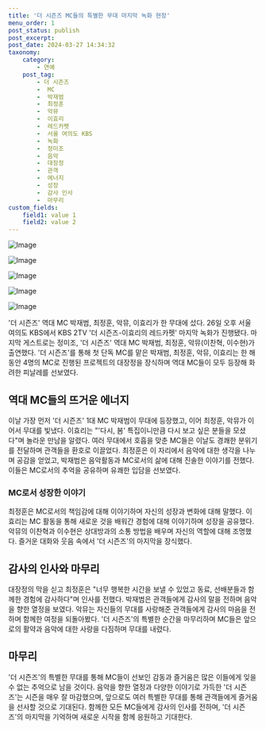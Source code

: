 ```yaml
---
title: '더 시즌즈 MC들의 특별한 무대 마지막 녹화 현장'
menu_order: 1
post_status: publish
post_excerpt: 
post_date: 2024-03-27 14:34:32
taxonomy:
    category:
        - 연예
    post_tag:
        - 더 시즌즈
        -  MC
        -  박재범
        -  최정훈
        -  악뮤
        -  이효리
        -  레드카펫
        -  서울 여의도 KBS
        -  녹화
        -  정미조
        -  음악
        -  대장정
        -  관객
        -  에너지
        -  성장
        -  감사 인사
        -  마무리
custom_fields:
    field1: value 1
    field2: value 2
---
```


![Image](https://mimgnews.pstatic.net/image/311/2024/03/27/0001707323_001_20240327075105636.jpg?type=w540)

![Image](https://ssl.pstatic.net/mimgnews/image/311/2024/03/27/0001707323_002_20240327075105698.jpg?type=w540)

![Image](https://mimgnews.pstatic.net/image/311/2024/03/27/0001707323_003_20240327075105750.jpg?type=w540)

![Image](https://ssl.pstatic.net/mimgnews/image/311/2024/03/27/0001707323_004_20240327075105822.jpg?type=w540)

![Image](https://mimgnews.pstatic.net/image/311/2024/03/27/0001707323_005_20240327075105919.jpg?type=w540)

'더 시즌즈' 역대 MC 박재범, 최정훈, 악뮤, 이효리가 한 무대에 섰다. 26일 오후 서울 여의도 KBS에서 KBS 2TV '더 시즌즈-이효리의 레드카펫' 마지막 녹화가 진행됐다. 마지막 게스트로는 정미조, '더 시즌즈' 역대 MC 박재범, 최정훈, 악뮤(이찬혁, 이수현)가 출연했다. '더 시즌즈'를 통해 첫 단독 MC를 맡은 박재범, 최정훈, 악뮤, 이효리는 한 해 동안 4명의 MC로 진행된 프로젝트의 대장정을 장식하며 역대 MC들이 모두 등장해 화려한 피날레를 선보였다.
## 역대 MC들의 뜨거운 에너지
이날 가장 먼저 '더 시즌즈' 1대 MC 박재범이 무대에 등장했고, 이어 최정훈, 악뮤가 이어서 무대를 빛냈다. 이효리는 "'다시, 봄' 특집이니만큼 다시 보고 싶은 분들을 모셨다"며 놀라운 만남을 알렸다. 여러 무대에서 호흡을 맞춘 MC들은 이날도 경쾌한 분위기를 전달하며 관객들을 환호로 이끌었다. 최정훈은 이 자리에서 음악에 대한 생각을 나누며 공감을 얻었고, 박재범은 음악활동과 MC로서의 삶에 대해 진솔한 이야기를 전했다. 이들은 MC로서의 추억을 공유하며 유쾌한 입담을 선보였다.
### MC로서 성장한 이야기
최정훈은 MC로서의 책임감에 대해 이야기하며 자신의 성장과 변화에 대해 말했다. 이효리는 MC 활동을 통해 새로운 것을 배워간 경험에 대해 이야기하며 성장을 공유했다. 악뮤의 이찬혁과 이수현은 상대방과의 소통 방법을 배우며 자신의 역할에 대해 조명했다. 즐거운 대화와 웃음 속에서 '더 시즌즈'의 마지막을 장식했다.
## 감사의 인사와 마무리
대장정의 막을 싣고 최정훈은 "너무 행복한 시간을 보낼 수 있었고 동료, 선배분들과 함께한 경험에 감사하다"며 인사를 전했다. 박재범은 관객들에게 감사의 말을 전하며 음악을 향한 열정을 보였다. 악뮤는 자신들의 무대를 사랑해준 관객들에게 감사의 마음을 전하며 함께한 여정을 되돌아봤다. '더 시즌즈'의 특별한 순간을 마무리하며 MC들은 앞으로의 활약과 음악에 대한 사랑을 다짐하며 무대를 내렸다.
## 마무리
'더 시즌즈'의 특별한 무대를 통해 MC들이 선보인 감동과 즐거움은 많은 이들에게 잊을 수 없는 추억으로 남을 것이다. 음악을 향한 열정과 다양한 이야기로 가득한 '더 시즌즈'는 시즌을 매우 잘 마감했으며, 앞으로도 여러 특별한 무대를 통해 관객들에게 즐거움을 선사할 것으로 기대된다. 함께한 모든 MC들에게 감사의 인사를 전하며, '더 시즌즈'의 마지막을 기억하며 새로운 시작을 함께 응원하고 기대한다.
